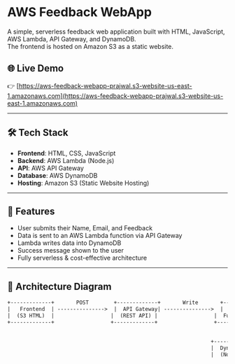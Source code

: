 # AWS Feedback WebApp

A simple, serverless feedback web application built with HTML, JavaScript, AWS Lambda, API Gateway, and DynamoDB.  
The frontend is hosted on Amazon S3 as a static website.

## 🌐 Live Demo
👉 [https://aws-feedback-webapp-prajwal.s3-website-us-east-1.amazonaws.com](https://aws-feedback-webapp-prajwal.s3-website-us-east-1.amazonaws.com)

---

## 🛠️ Tech Stack

- **Frontend**: HTML, CSS, JavaScript
- **Backend**: AWS Lambda (Node.js)
- **API**: AWS API Gateway
- **Database**: AWS DynamoDB
- **Hosting**: Amazon S3 (Static Website Hosting)

---

## 📸 Features

- User submits their Name, Email, and Feedback
- Data is sent to an AWS Lambda function via API Gateway
- Lambda writes data into DynamoDB
- Success message shown to the user
- Fully serverless & cost-effective architecture

---

## 🚀 Architecture Diagram

```txt
+-------------+       POST        +-------------+       Write       +-------------+
|   Frontend  | --------------->  |  API Gateway| --------------->  |  Lambda     |
|  (S3 HTML)  |                  |  (REST API) |                  |  Function   |
+-------------+                  +-------------+                  +-------------+
                                                                          |
                                                                          v
                                                                 +----------------+
                                                                 |  DynamoDB      |
                                                                 |  (NoSQL DB)    |
